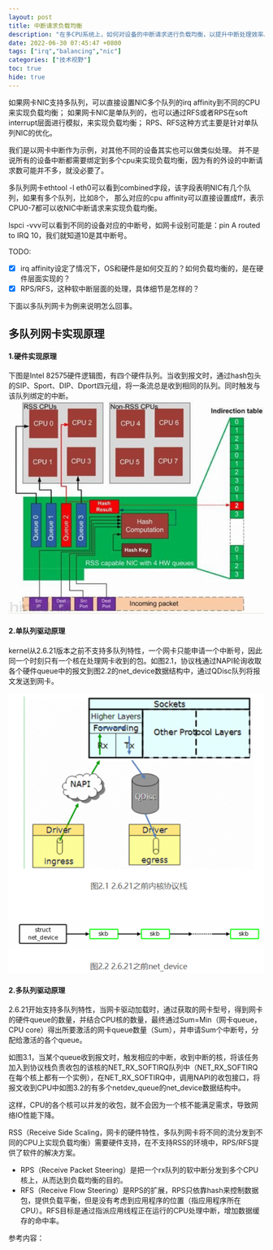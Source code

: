 ```yaml
---
layout: post
title: 中断请求负载均衡
description: "在多CPU系统上，如何对设备的中断请求进行负载均衡，以提升中断处理效率。本文以多队列、单队列网卡为例介绍了中断的负载均衡方法。"
date: 2022-06-30 07:45:47 +0800
tags: ["irq","balancing","nic"]
categories: ["技术视野"]
toc: true
hide: true
---
```


如果网卡NIC支持多队列，可以直接设置NIC多个队列的irq affinity到不同的CPU来实现负载均衡；
如果网卡NIC是单队列的，也可以通过RFS或者RPS在soft interrupt层面进行模拟，来实现负载均衡；
RPS、RFS这种方式主要是针对单队列NIC的优化。

我们是以网卡中断作为示例，对其他不同的设备其实也可以做类似处理。
并不是说所有的设备中断都需要绑定到多个cpu来实现负载均衡，因为有的外设的中断请求数可能并不多，就没必要了。

多队列网卡ethtool -l eth0可以看到combined字段，该字段表明NIC有几个队列，如果有多个队列，比如8个，
那么对应的cpu affinity可以直接设置成ff，表示CPU0-7都可以收NIC中断请求来实现负载均衡。

lspci -vvv可以看到不同的设备对应的中断号，如网卡设别可能是：pin A routed to IRQ 10，我们就知道10是其中断号。

TODO:

- [x] irq affinity设定了情况下，OS和硬件是如何交互的？如何负载均衡的，是在硬件层面实现的？
- [x]  RPS/RFS，这种软中断层面的处理，具体细节是怎样的？

下面以多队列网卡为例来说明怎么回事。

## **多队列网卡实现原理**

#### 1.硬件实现原理

下图是Intel 82575硬件逻辑图，有四个硬件队列。当收到报文时，通过hash包头的SIP、Sport、DIP、Dport四元组，将一条流总是收到相同的队列。同时触发与该队列绑定的中断。 
![](assets/system-irq-balancing/nic-with-multiqueues.png)

#### 2.单队列驱动原理

kernel从2.6.21版本之前不支持多队列特性，一个网卡只能申请一个中断号，因此同一个时刻只有一个核在处理网卡收到的包。如图2.1，协议栈通过NAPI轮询收取各个硬件queue中的报文到图2.2的net_device数据结构中，通过QDisc队列将报文发送到网卡。

![img](assets/system-irq-balancing/nic-irq-balance.png)

#### 2.多队列驱动原理

2.6.21开始支持多队列特性，当网卡驱动加载时，通过获取的网卡型号，得到网卡的硬件queue的数量，并结合CPU核的数量，最终通过Sum=Min（网卡queue，CPU core）得出所要激活的网卡queue数量（Sum），并申请Sum个中断号，分配给激活的各个queue。

如图3.1，当某个queue收到报文时，触发相应的中断，收到中断的核，将该任务加入到协议栈负责收包的该核的NET_RX_SOFTIRQ队列中（NET_RX_SOFTIRQ在每个核上都有一个实例），在NET_RX_SOFTIRQ中，调用NAPI的收包接口，将报文收到CPU中如图3.2的有多个netdev_queue的net_device数据结构中。

这样，CPU的各个核可以并发的收包，就不会因为一个核不能满足需求，导致网络IO性能下降。

RSS（Receive Side Scaling，网卡的硬件特性，多队列网卡将不同的流分发到不同的CPU上实现负载均衡）需要硬件支持，在不支持RSS的环境中，RPS/RFS提供了软件的解决方案。

- RPS（Receive Packet Steering）是把一个rx队列的软中断分发到多个CPU核上，从而达到负载均衡的目的。
- RFS（Receive Flow Steering）是RPS的扩展，RPS只依靠hash来控制数据包，提供负载平衡，但是没有考虑到应用程序的位置（指应用程序所在CPU）。RFS目标是通过指派应用线程正在运行的CPU处理中断，增加数据缓存的命中率。



参考内容：

[1]: https://www.alibabacloud.com/blog/597128
[ 2 ]: https://serverfault.com/a/514016

[ 3 ]: https://www.jianshu.com/p/e64d8750ab1c
